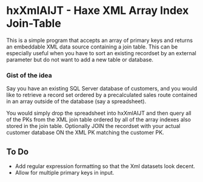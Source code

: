 # hxXmlAIJT - Haxe XML Array Index Join-Table
This is a simple program that accepts an array of primary keys and returns an embeddable XML data source containing a join table.
This can be especially useful when you have to sort an existing recordset by an external parameter but do not want to add a new table or database.

### Gist of the idea
Say you have an existing SQL Server database of customers, and you would like to retrieve a record set ordered by a precalculated sales route contained in an array outside of the database (say a spreadsheet).

You would simply drop the spreadsheet into hxXmlAIJT and then query all of the PKs from the XML join table ordered by all of the array indexes also stored in the join table. Optionally JOIN the recordset with your actual customer database ON the XML PK matching the customer PK.

## To Do
- Add regular expression formatting so that the Xml datasets look decent.
- Allow for multiple primary keys in input.